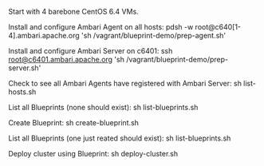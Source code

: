 Start with 4 barebone CentOS 6.4 VMs.

Install and configure Ambari Agent on all hosts:
pdsh -w root@c640[1-4].ambari.apache.org 'sh /vagrant/blueprint-demo/prep-agent.sh'

Install and configure Ambari Server on c6401:
ssh root@c6401.ambari.apache.org 'sh /vagrant/blueprint-demo/prep-server.sh'

Check to see all Ambari Agents have registered with Ambari Server:
sh list-hosts.sh

List all Blueprints (none should exist):
sh list-blueprints.sh

Create Blueprint:
sh create-blueprint.sh

List all Blueprints (one just reated should exist):
sh list-blueprints.sh

Deploy cluster using Blueprint:
sh deploy-cluster.sh


